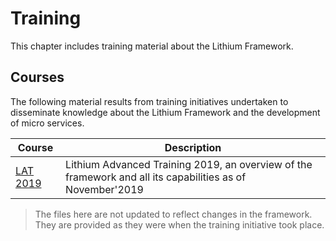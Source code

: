# Training

This chapter includes training material about the Lithium Framework.

## Courses

The following material results from training initiatives undertaken to disseminate knowledge about the Lithium Framework and the development of micro services.

| Course | Description
| - | - |
| [LAT 2019](./_assets/LAT-2019.pdf) | Lithium Advanced Training 2019, an overview of the framework and all its capabilities as of November'2019 |

> The files here are not updated to reflect changes in the framework. They are provided as they were when the training initiative took place.